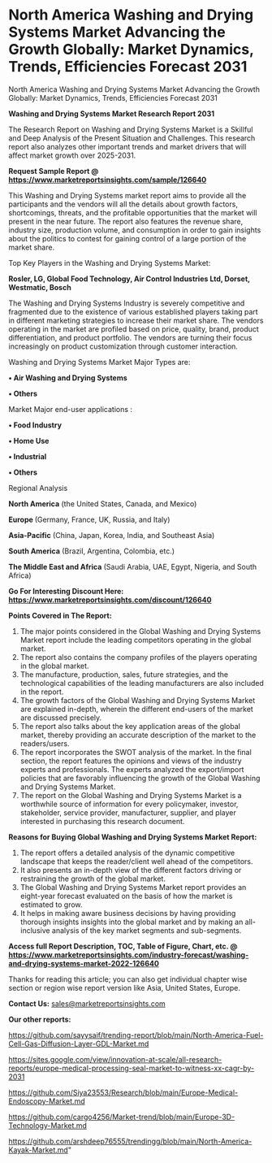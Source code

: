 # North America Washing and Drying Systems Market Advancing the Growth Globally: Market Dynamics, Trends, Efficiencies Forecast 2031
North America Washing and Drying Systems Market Advancing the Growth Globally: Market Dynamics, Trends, Efficiencies Forecast 2031

<strong>Washing and Drying Systems Market Research Report 2031</strong>

The Research Report on Washing and Drying Systems Market is a Skillful and Deep Analysis of the Present Situation and Challenges. This research report also analyzes other important trends and market drivers that will affect market growth over 2025-2031.

<strong>Request Sample Report @ <a href=https://www.marketreportsinsights.com/sample/126640>https://www.marketreportsinsights.com/sample/126640</a></strong>

This Washing and Drying Systems market report aims to provide all the participants and the vendors will all the details about growth factors, shortcomings, threats, and the profitable opportunities that the market will present in the near future. The report also features the revenue share, industry size, production volume, and consumption in order to gain insights about the politics to contest for gaining control of a large portion of the market share.

Top Key Players in the Washing and Drying Systems Market:

<strong>Rosler, LG, Global Food Technology, Air Control Industries Ltd, Dorset, Westmatic, Bosch</strong>

The Washing and Drying Systems Industry is severely competitive and fragmented due to the existence of various established players taking part in different marketing strategies to increase their market share. The vendors operating in the market are profiled based on price, quality, brand, product differentiation, and product portfolio. The vendors are turning their focus increasingly on product customization through customer interaction.

Washing and Drying Systems Market Major Types are:

<strong>• Air Washing and Drying Systems

• Others</strong>

Market Major end-user applications :

<strong>• Food Industry

• Home Use

• Industrial

• Others</strong>

Regional Analysis

</u><strong><b>North America</b></strong> (the United States, Canada, and Mexico)

<strong><b>Europe </b></strong>(Germany, France, UK, Russia, and Italy)

<strong><b>Asia-Pacific</b></strong> (China, Japan, Korea, India, and Southeast Asia)

<strong><b>South America</b></strong> (Brazil, Argentina, Colombia, etc.)

<strong><b>The Middle East and Africa</b></strong> (Saudi Arabia, UAE, Egypt, Nigeria, and South Africa)

<strong>Go For Interesting Discount Here: <a href=https://www.marketreportsinsights.com/discount/126640>https://www.marketreportsinsights.com/discount/126640</a></strong>

<strong>Points Covered in The Report:</strong>
<ol>
  <li>The major points considered in the Global Washing and Drying Systems Market report include the leading competitors operating in the global market.</li>
  <li>The report also contains the company profiles of the players operating in the global market.</li>
  <li>The manufacture, production, sales, future strategies, and the technological capabilities of the leading manufacturers are also included in the report.</li>
  <li>The growth factors of the Global Washing and Drying Systems Market are explained in-depth, wherein the different end-users of the market are discussed precisely.</li>
  <li>The report also talks about the key application areas of the global market, thereby providing an accurate description of the market to the readers/users.</li>
  <li>The report incorporates the SWOT analysis of the market. In the final section, the report features the opinions and views of the industry experts and professionals. The experts analyzed the export/import policies that are favorably influencing the growth of the Global Washing and Drying Systems Market.</li>
  <li>The report on the Global Washing and Drying Systems Market is a worthwhile source of information for every policymaker, investor, stakeholder, service provider, manufacturer, supplier, and player interested in purchasing this research document.</li>
</ol>
<strong>Reasons for Buying Global Washing and Drying Systems Market Report:</strong>

<ol>
  <li>The report offers a detailed analysis of the dynamic competitive landscape that keeps the reader/client well ahead of the competitors.</li>
  <li>It also presents an in-depth view of the different factors driving or restraining the growth of the global market.</li>
  <li>The Global Washing and Drying Systems Market report provides an eight-year forecast evaluated on the basis of how the market is estimated to grow.</li>
  <li>It helps in making aware business decisions by having providing thorough insights insights into the global market and by making an all-inclusive analysis of the key market segments and sub-segments.</li>
</ol>
<strong>Access full Report Description, TOC, Table of Figure, Chart, etc. @ <a href=https://www.marketreportsinsights.com/industry-forecast/washing-and-drying-systems-market-2022-126640>https://www.marketreportsinsights.com/industry-forecast/washing-and-drying-systems-market-2022-126640</a></strong>


Thanks for reading this article; you can also get individual chapter wise section or region wise report version like Asia, United States, Europe.

<strong>Contact Us:</strong>
sales@marketreportsinsights.com

<strong>Our other reports:</strong>

<a href=https://github.com/sayysaif/trending-report/blob/main/North-America-Fuel-Cell-Gas-Diffusion-Layer-GDL-Market.md>https://github.com/sayysaif/trending-report/blob/main/North-America-Fuel-Cell-Gas-Diffusion-Layer-GDL-Market.md</a>

<a href=https://sites.google.com/view/innovation-at-scale/all-research-reports/europe-medical-processing-seal-market-to-witness-xx-cagr-by-2031>https://sites.google.com/view/innovation-at-scale/all-research-reports/europe-medical-processing-seal-market-to-witness-xx-cagr-by-2031</a>

<a href=https://github.com/Siya23553/Research/blob/main/Europe-Medical-Endoscopy-Market.md>https://github.com/Siya23553/Research/blob/main/Europe-Medical-Endoscopy-Market.md</a>

<a href=https://github.com/cargo4256/Market-trend/blob/main/Europe-3D-Technology-Market.md>https://github.com/cargo4256/Market-trend/blob/main/Europe-3D-Technology-Market.md</a>

<a href=https://github.com/arshdeep76555/trendingg/blob/main/North-America-Kayak-Market.md>https://github.com/arshdeep76555/trendingg/blob/main/North-America-Kayak-Market.md</a>"
